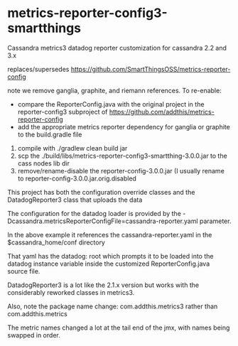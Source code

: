 # metrics-reporter-config3-smartthings
Cassandra metrics3 datadog reporter customization for cassandra 2.2 and 3.x

replaces/supersedes https://github.com/SmartThingsOSS/metrics-reporter-config

note we remove ganglia, graphite, and riemann references. To re-enable:
- compare the ReporterConfig.java with the original project in the reporter-config3 subproject of https://github.com/addthis/metrics-reporter-config
- add the appropriate metrics reporter dependency for ganglia or graphite to the build.gradle file

1) compile with ./gradlew clean build jar
2) scp the ./build/libs/metrics-reporter-config3-smartthing-3.0.0.jar to the cass nodes lib dir
3) remove/rename-disable the reporter-config-3.0.0.jar (I usually rename to reporter-config-3.0.0.jar.orig.disabled

This project has both the configuration override classes and the DatadogReporter3 class that uploads the data

The configuration for the datadog loader is provided by the -Dcassandra.metricsReporterConfigFile=cassandra-reporter.yaml parameter.

In the above example it references the cassandra-reporter.yaml in the $cassandra_home/conf directory

That yaml has the datadog: root which prompts it to be loaded into the datadog instance variable inside the customized ReporterConfig.java source file.

DatadogReporter3 is a lot like the 2.1.x version but works with the considerably reworked classes in metrics3. 

Also, note the package name change: com.addthis.metrics3 rather than com.addthis.metrics

The metric names changed a lot at the tail end of the jmx, with names being swapped in order. 



